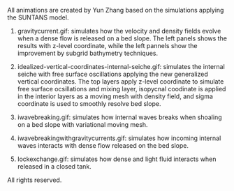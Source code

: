 All animations are created by Yun Zhang based on the simulations applying the SUNTANS model.

1. gravitycurrent.gif: simulates how the velocity and density fields evolve when a dense flow is released on a bed slope. The left panels shows the results with z-level coordinate, while the left pannels show the improvement by subgrid bathymetry techniques.

2. idealized-vertical-coordinates-internal-seiche.gif: simulates the internal seiche with free surface oscillations applying the new generalized vertical coordinates. The top layers apply z-level coordinate to simulate free surface ocsillations and mixing layer, isopycnal coodinate is applied in the interior layers as a moving mesh with density field, and sigma coordinate is used to smoothly resolve bed slope.

3. iwavebreaking.gif: simulates how internal waves breaks when shoaling on a bed slope with variational moving mesh.

4. iwavebreakingwithgravitycurrents.gif: simulates how incoming internal waves interacts with dense flow released on the bed slope.

5. lockexchange.gif: simulates how dense and light fluid interacts when released in a closed tank.

All rights reserved.